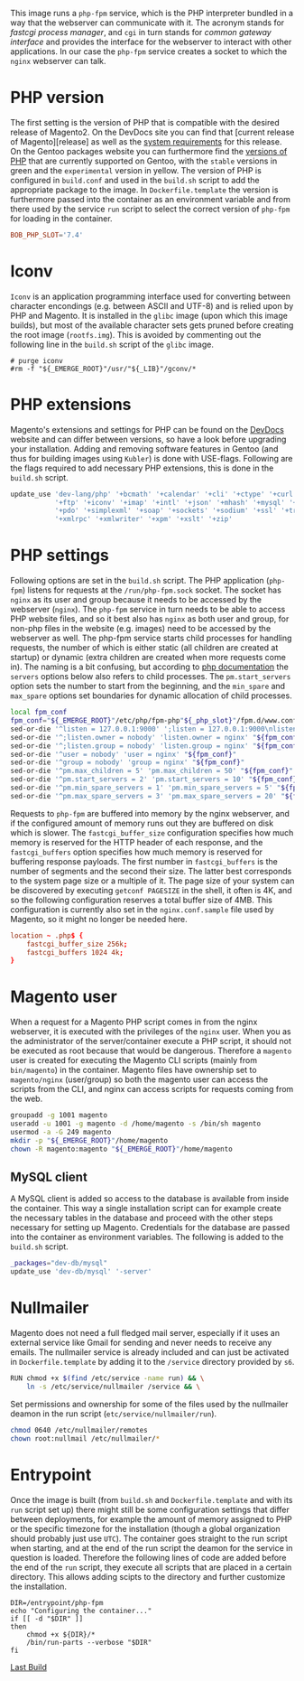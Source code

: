 This image runs a `php-fpm` service, which is the PHP interpreter bundled in a way that the webserver can communicate with it. The acronym stands for *fastcgi process manager*, and `cgi` in turn stands for *common gateway interface* and provides the interface for the webserver to interact with other applications. In our case the `php-fpm` service creates a socket to which the `nginx` webserver can talk.

# PHP version

The first setting is the version of PHP that is compatible with the desired release of Magento2. On the DevDocs site you can find that [current release of Magento][release] as well as the [system requirements][requirements] for this release. On the Gentoo packages website you can furthermore find the [versions of PHP][gentoo-php] that are currently supported on Gentoo, with the `stable` versions in green and the `experimental` version in yellow. The version of PHP is configured in `build.conf` and used in the `build.sh` script to add the appropriate package to the image. In `Dockerfile.template` the version is furthermore passed into the container as an environment variable and from there used by the service `run` script to select the correct version of `php-fpm` for loading in the container.

```build.conf
BOB_PHP_SLOT='7.4'
```

# Iconv

`Iconv` is an application programming interface used for converting between character encondings (e.g. between ASCII and UTF-8) and is relied upon by PHP and Magento. It is installed in the `glibc` image (upon which this image builds), but most of the available character sets gets pruned before creating the root image (`rootfs.img`). This is avoided by commenting out the following line in the `build.sh` script of the `glibc` image.

```
# purge iconv
#rm -f "${_EMERGE_ROOT}"/usr/"${_LIB}"/gconv/*
```

# PHP extensions

Magento's extensions and settings for PHP can be found on the [DevDocs][requirements] website and can differ between versions, so have a look before upgrading your installation. Adding and removing software features in Gentoo (and thus for building images using `Kubler`) is done with USE-flags. Following are the flags required to add necessary PHP extensions, this is done in the `build.sh` script. 

```build.sh
update_use 'dev-lang/php' '+bcmath' '+calendar' '+cli' '+ctype' '+curl' '+exif' '+fpm' '+mhash' \
           '+ftp' '+iconv' '+imap' '+intl' '+json' '+mhash' '+mysql' '+mysqli' '+nls' '+opcache' '+pcntl' \
           '+pdo' '+simplexml' '+soap' '+sockets' '+sodium' '+ssl' '+truetype' '+wddx' '+webp' '+xml' '+xmlreader' \
           '+xmlrpc' '+xmlwriter' '+xpm' '+xslt' '+zip'
```

# PHP settings

Following options are set in the `build.sh` script. The PHP application (`php-fpm`) listens for requests at the `/run/php-fpm.sock` socket. The socket has `nginx` as its user and group because it needs to be accessed by the webserver (`nginx`). The `php-fpm` service in turn needs to be able to access PHP website files, and so it best also has `nginx` as both user and group, for non-php files in the website (e.g. images) need to be accessed by the webserver as well. The php-fpm service starts child processes for handling requests, the number of which is either static (all children are created at startup) or dynamic (extra children are created when more requests come in). The naming is a bit confusing, but according to [php documentation][php-fpm-config] the `servers` options below also refers to child processes. The `pm.start_servers` option sets the number to start from the beginning, and the `min_spare` and `max_spare` options set boundaries for dynamic allocation of child processes.

```build.sh
local fpm_conf
fpm_conf="${_EMERGE_ROOT}"/etc/php/fpm-php"${_php_slot}"/fpm.d/www.conf
sed-or-die '^listen = 127.0.0.1:9000' ';listen = 127.0.0.1:9000\nlisten = /run/php-fpm.sock' "${fpm_conf}"
sed-or-die '^;listen.owner = nobody' 'listen.owner = nginx' "${fpm_conf}"
sed-or-die '^;listen.group = nobody' 'listen.group = nginx' "${fpm_conf}"
sed-or-die '^user = nobody' 'user = nginx' "${fpm_conf}"
sed-or-die '^group = nobody' 'group = nginx' "${fpm_conf}"
sed-or-die '^pm.max_children = 5' 'pm.max_children = 50' "${fpm_conf}"
sed-or-die '^pm.start_servers = 2' 'pm.start_servers = 10' "${fpm_conf}"
sed-or-die '^pm.min_spare_servers = 1' 'pm.min_spare_servers = 5' "${fpm_conf}"
sed-or-die '^pm.max_spare_servers = 3' 'pm.max_spare_servers = 20' "${fpm_conf}"
```

Requests to `php-fpm` are buffered into memory by the nginx webserver, and if the configured amount of memory runs out they are buffered on disk which is slower. The `fastcgi_buffer_size` configuration specifies how much memory is reserved for the HTTP header of each response, and the `fastcgi_buffers` option specifies how much memory is reserved for buffering response payloads. The first number in `fastcgi_buffers` is the number of segments and the second their size. The latter best corresponds to the system page size or a multiple of it. The page size of your system can be discovered by executing `getconf PAGESIZE` in the shell, it often is 4K, and so the following configuration reserves a total buffer size of 4MB. This configuration is currently also set in the `nginx.conf.sample` file used by Magento, so it might no longer be needed here.

```etc/nginx/php.conf
location ~ .php$ {
    fastcgi_buffer_size 256k;
    fastcgi_buffers 1024 4k;
}
```

# Magento user

When a request for a Magento PHP script comes in from the nginx webserver, it is executed with the privileges of the `nginx` user. When you as the administrator of the server/container execute a PHP script, it should not be executed as root because that would be dangerous. Therefore a `magento` user is created for executing the Magento CLI scripts (mainly from `bin/magento`) in the container. Magento files have ownership set to `magento/nginx` (user/group) so both the magento user can access the scripts from the CLI, and nginx can access scripts for requests coming from the web.

```build.sh
groupadd -g 1001 magento
useradd -u 1001 -g magento -d /home/magento -s /bin/sh magento
usermod -a -G 249 magento
mkdir -p "${_EMERGE_ROOT}"/home/magento
chown -R magento:magento "${_EMERGE_ROOT}"/home/magento
```

## MySQL client

A MySQL client is added so access to the database is available from inside the container. This way a single installation script can for example create the necessary tables in the database and proceed with the other steps necessary for setting up Magento. Credentials for the database are passed into the container as environment variables. The following is added to the `build.sh` script.

```build.sh
_packages="dev-db/mysql"
update_use 'dev-db/mysql' '-server'
```

# Nullmailer

Magento does not need a full fledged mail server, especially if it uses an external service like Gmail for sending and never needs to receive any emails. The nullmailer service is already included and can just be activated in `Dockerfile.template` by adding it to the `/service` directory provided by `s6`.

```bash
RUN chmod +x $(find /etc/service -name run) && \
    ln -s /etc/service/nullmailer /service && \
```

Set permissions and ownership for some of the files used by the nullmailer deamon in the run script (`etc/service/nullmailer/run`).

```bash
chmod 0640 /etc/nullmailer/remotes
chown root:nullmail /etc/nullmailer/*
```

# Entrypoint

Once the image is built (from `build.sh` and `Dockerfile.template` and with its `run` script set up) there might still be some configuration settings that differ between deployments, for example the amount of memory assigned to PHP or the specific timezone for the installation (though a global organization should probably just use `UTC`). The container goes straight to the run script when starting, and at the end of the run script the deamon for the service in question is loaded. Therefore the following lines of code are added before the end of the `run` script, they execute all scripts that are placed in a certain directory. This allows adding scipts to the directory and further customize the installation.


```etc/service/php-fpm/run
DIR=/entrypoint/php-fpm
echo "Configuring the container..."
if [[ -d "$DIR" ]]
then
    chmod +x ${DIR}/*
    /bin/run-parts --verbose "$DIR"
fi
```


[Last Build][packages]

[Nginx]: http://nginx.org/
[PHP]: http://php.org/
[FPM]: http://php-fpm.org/
[xdebug]: http://xdebug.org/
[adminer]: http://www.adminer.org/en/
[composer]: https://getcomposer.org/
[devdocs]: https://devdocs.magento.com/
[releases]: https://devdocs.magento.com/release/
[requirements]: https://devdocs.magento.com/guides/v2.4/install-gde/system-requirements.html
[gentoo-php]: https://packages.gentoo.org/packages/dev-lang/php
[php-fpm-config]: https://www.php.net/manual/en/install.fpm.configuration.php
[packages]: PACKAGES.md
